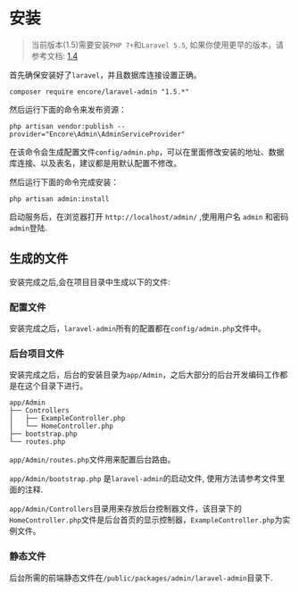 # 安装

> 当前版本(1.5)需要安装`PHP 7+`和`Laravel 5.5`, 如果你使用更早的版本，请参考文档: [1.4](http://laravel-admin.org/docs/v1.4/#/zh/) 

首先确保安装好了`laravel`，并且数据库连接设置正确。

```
composer require encore/laravel-admin "1.5.*"
```

然后运行下面的命令来发布资源：

```
php artisan vendor:publish --provider="Encore\Admin\AdminServiceProvider"
```

在该命令会生成配置文件`config/admin.php`，可以在里面修改安装的地址、数据库连接、以及表名，建议都是用默认配置不修改。

然后运行下面的命令完成安装：
```
php artisan admin:install
```

启动服务后，在浏览器打开 `http://localhost/admin/` ,使用用户名 `admin` 和密码 `admin`登陆.

## 生成的文件

安装完成之后,会在项目目录中生成以下的文件:

### 配置文件

安装完成之后，`laravel-admin`所有的配置都在`config/admin.php`文件中。

### 后台项目文件
安装完成之后，后台的安装目录为`app/Admin`，之后大部分的后台开发编码工作都是在这个目录下进行。

```
app/Admin
├── Controllers
│   ├── ExampleController.php
│   └── HomeController.php
├── bootstrap.php
└── routes.php
```

`app/Admin/routes.php`文件用来配置后台路由。

`app/Admin/bootstrap.php` 是`laravel-admin`的启动文件, 使用方法请参考文件里面的注释.

`app/Admin/Controllers`目录用来存放后台控制器文件，该目录下的`HomeController.php`文件是后台首页的显示控制器，`ExampleController.php`为实例文件。

### 静态文件

后台所需的前端静态文件在`/public/packages/admin/laravel-admin`目录下.